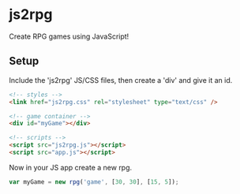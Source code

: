# js2rpg
Create RPG games using JavaScript! 

## Setup
Include the 'js2rpg' JS/CSS files, then create a 'div' and give it an id. 

```html 
<!-- styles -->
<link href="js2rpg.css" rel="stylesheet" type="text/css" />

<!-- game container -->
<div id="myGame"></div>

<!-- scripts -->
<script src="js2rpg.js"></script>
<script src="app.js"></script>
```

Now in your JS app create a new rpg.

```javascript
var myGame = new rpg('game', [30, 30], [15, 5]);
```